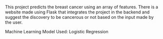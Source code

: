 This project predicts the breast cancer using an array of features. 
There is a website made using Flask that integrates the project in the backend
and suggest the discovery to be cancerous or not based on the input made by the user. 

Machine Learning Model Used: 
Logistic Regression 
